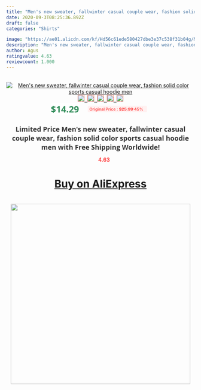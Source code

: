```yaml
---
title: "Men's new sweater, fallwinter casual couple wear, fashion solid color sports casual hoodie men"
date: 2020-09-3T08:25:36.892Z
draft: false
categories: "Shirts"

image: "https://ae01.alicdn.com/kf/Hd56c61ede580427dbe3e37c538f31b04g/Men-s-new-sweater-fall-winter-casual-couple-wear-fashion-solid-color-sports-casual-hoodie-men.jpg"
description: "Men's new sweater, fallwinter casual couple wear, fashion solid color sports casual hoodie men"
author: Agus
ratingvalue: 4.63
reviewcount: 1.000
---
```

<br>
<div style="text-align: center;">
<a href="https://s.click.aliexpress.com/e/_97BFOz" target="_blank" rel="nofollow noopener noreferrer"><img alt="Men's new sweater, fallwinter casual couple wear, fashion solid color sports casual hoodie men" class="magnifier-image" src="https://ae01.alicdn.com/kf/Hd56c61ede580427dbe3e37c538f31b04g/Men-s-new-sweater-fall-winter-casual-couple-wear-fashion-solid-color-sports-casual-hoodie-men.jpg_640x640.jpg">
<br>
<img style="border:1px solid salmon" src="https://ae01.alicdn.com/kf/Hd56c61ede580427dbe3e37c538f31b04g/Men-s-new-sweater-fall-winter-casual-couple-wear-fashion-solid-color-sports-casual-hoodie-men.jpg_120x120.jpg">&nbsp;&nbsp;<img style="border:1px solid salmon" src="https://ae01.alicdn.com/kf/H0128bfded7434ce6a083812a5cb74574d/Men-s-new-sweater-fall-winter-casual-couple-wear-fashion-solid-color-sports-casual-hoodie-men.jpg_120x120.jpg">&nbsp;&nbsp;<img style="border:1px solid salmon" src="https://ae01.alicdn.com/kf/H72b64dfe68df458bbf532885217cde55A/Men-s-new-sweater-fall-winter-casual-couple-wear-fashion-solid-color-sports-casual-hoodie-men.jpg_120x120.jpg">&nbsp;&nbsp;<img style="border:1px solid salmon" src="https://ae01.alicdn.com/kf/H58c1f4a156ed4643a87e7639dc43db87V/Men-s-new-sweater-fall-winter-casual-couple-wear-fashion-solid-color-sports-casual-hoodie-men.jpg_120x120.jpg">&nbsp;&nbsp;<img style="border:1px solid salmon" src="https://ae01.alicdn.com/kf/H478b9898dd1c4260aeeab9b4b5134bd2S/Men-s-new-sweater-fall-winter-casual-couple-wear-fashion-solid-color-sports-casual-hoodie-men.jpg_120x120.jpg"></a></div><br0>
<div style="text-align: center;"><span style="background-color: white; border: 0px; box-sizing: border-box; color: seagreen; display: inline-block; font-family: &quot;open sans&quot; , &quot;arial&quot; , &quot;helvetica&quot; , sans-serif , &quot;heiti&quot;; font-size: 24px; font-stretch: inherit; font-weight: 700; line-height: inherit; margin: 0px 10px 0px 0px; padding: 0px; vertical-align: middle;">$14.29 </span>
<span style="background: rgb(255 , 241 , 241); border-radius: 3px; border: 0px; box-sizing: border-box; color: #ff4747; display: inline-block; font-family: inherit; font-size: 12px; font-stretch: inherit; font-style: inherit; font-variant: inherit; font-weight: 600; line-height: inherit; margin: 0px; padding: 2px 5px; transform: scale(0.9); vertical-align: middle;">Original Price : <b style="text-decoration: line-through;">$25.99 </b> 45%&nbsp;&nbsp;</span></div>
<h1 style="color: #333333; display: inline-block; font-family: &quot;open sans&quot; , &quot;arial&quot; , &quot;helvetica&quot; , sans-serif , &quot;heiti&quot;; font-size: 18px; font-stretch: inherit; font-weight: 700; text-align: center;">Limited Price Men's new sweater, fallwinter casual couple wear, fashion solid color sports casual hoodie men with Free Shipping Worldwide!</h1>
<div style="color: #ff4747; text-align: center;">
<img src="https://4.bp.blogspot.com/-M0ZcTcb-5uY/XleCXlxnR4I/AAAAAAAAAEc/OrjgMkXV1oMQFaCRZj5HQwOCBcu3w1FegCPcBGAYYCw/s1600/star.png" style="height: 15px;">&nbsp;<b>4.63</b></div>
<div class="button_cont" align="center"><a class="buynow_a" href="https://s.click.aliexpress.com/e/_97BFOz" target="_blank" rel="nofollow noopener noreferrer"><H1>Buy on AliExpress</H1></a></div><br>
<div class="separator" style="clear: both; text-align: center;">
<img src="https://lh3.googleusercontent.com/-pTy5HemUv9M/XlePHvY0dAI/AAAAAAAAAE4/0nX5iRUoIWY8eMW9Dpxeirr157OZliDIgCLcBGAsYHQ/s1600/badge.gif" width="480">
</div>
